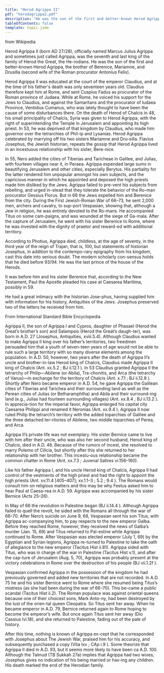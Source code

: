 ```yaml
---
title: "Herod Agrippa II"
pdf: "herodagrippa2.pdf"
description: "He was the son of the first and better-known Herod Agrippa, the brother of Berenice, Mariamne, and Drusilla (second wife of the Roman procurator Antonius Felix). Conducted trial of Paul in Caesarea."
tableOfContents: false
template: topic.jade
---
```


from Wikipedia

Herod Agrippa II (born AD 27/28), officially named Marcus Julius Agrippa and sometimes just called Agrippa, was the seventh and last king of the family of Herod the Great, the He-rodians. He was the son of the first and better-known Herod Agrippa, the brother of Berenice, Mariamne, and Drusilla (second wife of the Roman procurator Antonius Felix).

Herod Agrippa II was educated at the court of the emperor Claudius, and at the time of his father's death was only seventeen years old. Claudius therefore kept him at Rome, and sent Cuspius Fadus as procurator of the Roman province of Judaea. While at Rome, he voiced his support for the Jews to Claudius, and against the Samaritans and the procurator of Iudaea Province, Ventidius Cumanus, who was lately thought to have been the cause of some disturbances there.  On the death of Herod of Chalcis in 48, his small principality of Chalcis, Syria was given to Herod Agrippa, with the right of superintending the Temple in Jerusalem and appointing its high priest.  In 53, he was deprived of that kingdom by Claudius, who made him governor over the tetrarchies of Phil-ip and Lysanias.  Herod Agrippa celebrated by marrying off his two sisters Mariamne and Dru-silla. Flavius Josephus, the Jewish historian, repeats the gossip that Herod Agrippa lived in an incestuous relationship with his sister, Bere-nice.

In 55, Nero added the cities of Tiberias and Taricheae in Galilee, and Julias, with fourteen villages near it, in Peraea. Agrippa expended large sums in beautifying Jerusalem and other cities, especially Berytus. His partiality for the latter rendered him unpopular amongst his own subjects, and the capricious manner in which he appointed and deposed the high priests made him disliked by the Jews. Agrippa failed to pre-vent his subjects from rebelling, and urged in-stead that they tolerate the behavior of the Ro-man procurator Gessius Florus. But in 66 the Jews expelled him and Berenice from the city.  During the First Jewish-Roman War of 66–73, he sent 2,000 men, archers and cavalry, to sup-port Vespasian, showing that, although a Jew in religion, he was entirely devoted to the Ro-mans. He accompanied Titus on some cam-paigns,  and was wounded at the siege of Ga-mala. After the capture of Jerusalem, he went with his sister Berenice to Rome, where he was invested with the dignity of praetor and reward-ed with additional territory.

According to Photius, Agrippa died, childless, at the age of seventy, in the third year of the reign of Trajan, that is, 100,  but statements of historian Josephus, in addition to the contempo-rary epigraphy from his kingdom, cast this date into serious doubt. The modern scholarly con-sensus holds that he died before 93/94.  He was the last prince of the house of the Herods.

It was before him and his sister Berenice that, according to the New Testament, Paul the Apostle pleaded his case at Caesarea Maritima, possibly in 59. 

He had a great intimacy with the historian Jose-phus, having supplied him with information for his history, Antiquities of the Jews. Josephus preserved two of the letters he received from him.

From International Standard Bible Encyclopedia

Agrippa II, the son of Agrippa I and Cypros, daughter of Phasael (Herod the Great’s brother’s son) and Salampsio (Herod the Great’s daugh-ter), was born in A.D. 27 (Josephus, Antiquities, xviii.5.4). Although Claudius wanted to make Agrippa II king over his father’s territories, two freedmen persuaded him that a youth of seven-teen years of age would not be able to rule such a large territory with so many diverse elements among the population. In A.D. 50, however, two years after the death of Agrippa II’s uncle and brother-in-law Herod king of Chalcis, Claudius made Agrippa II king of Chalcis (Ant. xx.5.2  ; BJ ii.12.1  ). In 53 Claudius granted Agrippa II the tetrarchy of Philip—Abilene (or Abila), Tra-chonitis, and Arca (the tetrarchy of Varus)—in exchange for the territory of Chalcis (Ant. x.7.1  ; BJ ii.12.8  ). Shortly after Nero became emperor in A.D. 54, he gave Agrippa the Galilean cities of Tiberias and Tarichea and their surrounding land as well as the Perean cities of Julias (or Betharamphtha) and Abila and their surround-ing land (e.g., Julias had fourteen surrounding villages) (Ant. xx.8.4  ; BJ ii.13.2  ). In apprecia-tion for the imperial favor, Agrippa enlarged his capital city Caesarea Philippi and renamed it Neronias (Ant. xx.9.4  ). Agrippa II now ruled Philip the tetrarch’s territory with the added toparchies of Galilee and the three detached ter-ritories of Abilene, two middle toparchies of Perea, and Arca.

Agrippa II’s private life was not exemplary. His sister Bernice came to live with him after their uncle, who was also her second husband, Herod king of Chalcis, died in A.D. 48. Because of the rumors of incest, she resolved to marry Polemo of Cilicia, but shortly after this she returned to her relationship with her brother. This incestu-ous relationship became the common chatter in Rome (Ant. xx.7.3  ; Juvenal Satires vi.156–160).

Like his father Agrippa I, and his uncle Herod king of Chalcis, Agrippa II had control of the vestments of the high priest and had the right to appoint the high priests (Ant. xv.11.4 [405–407]; xx.1.1–3  ; 5.2  ; 9.4  ). The Romans would consult him on religious matters and this may be why Festus asked him to hear Paul at Caesa-rea in A.D. 59. Agrippa was accompanied by his sister Bernice (Acts 25–26).

In May of 66 the revolution in Palestine began (BJ ii.14.4  ). Although Agrippa failed to quell the revolt, he sided with the Romans all through the war of 66–70. After Nero’s suicide on June 9, 68, Vespasian sent his son Titus, with Agrippa ac-companying him, to pay respects to the new emperor Galba. Before they reached Rome, however, they received the news of Galba’s murder (Jan. 15, 69) and Titus returned to Pal-estine while Agrippa continued to Rome. After Vespasian was elected emperor (July 1, 69) by the Egyptian and Syrian legions, Agrippa re-turned to Palestine to take the oath of allegiance to the new emperor (Tacitus Hist ii.81). Agrippa sided with Titus, who was in charge of the war in Palestine (Tacitus Hist v.1), and after the cap-ture of Jerusalem (Aug. 5, 70), Agrippa was probably present at the victory celebrations in Rome over the destruction of his people (BJ vii.1.2f  ).

Vespasian confirmed Agrippa in the possession of the kingdom he had previously governed and added new territories that are not recorded. In A.D. 75 he and his sister Bernice went to Rome where she resumed being Titus’s mistress (as she had been during the war of 66–70). This be-came a public scandal (Tacitus Hist ii.2). The Roman populace was against oriental queens because one of their choicest sons, Mark Anto-ny, had been destroyed by the lust of the orien-tal queen Cleopatra. So Titus sent her away. When he became emperor in A.D. 79, Bernice returned again to Rome hoping to become the emperor’s wife. But once again Titus sent her away (Dio Cassius lvi.18), and she returned to Palestine, fading out of the pale of history.

After this time, nothing is known of Agrippa ex-cept that he corresponded with Josephus about The Jewish War, praised him for his accuracy, and subsequently purchased a copy (Vita lxv  ; CAp i.9  ). Some theorize that Agrippa II died in A.D. 93, but it seems more likely to have been ca A.D. 100. Although the Talmud (TB Sukkah 27a) implies that Agrippa had two wives, Josephus gives no indication of his being married or hav-ing any children. His death marked the end of the Herodian family.

